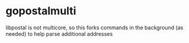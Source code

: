 # gopostalmulti
libpostal is not multicore, so this forks commands in the background (as needed) to help parse additional addresses
